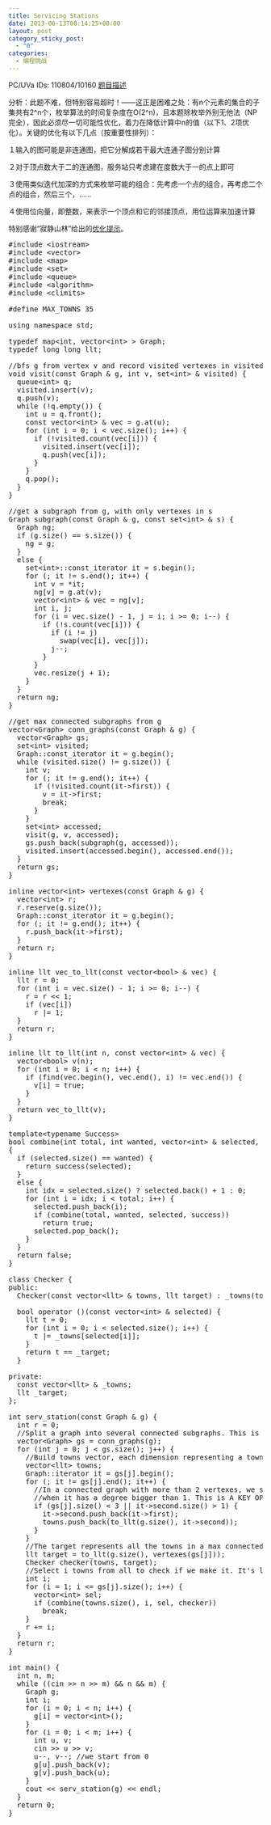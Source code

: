 ```yaml
---
title: Servicing Stations
date: 2013-06-13T00:14:25+00:00
layout: post
category_sticky_post:
  - "0"
categories:
  - 编程挑战
---
```

PC/UVa IDs: 110804/10160 <a href="http://uva.onlinejudge.org/index.php?option=com_onlinejudge&#038;Itemid=8&#038;page=show_problem&#038;problem=1101" target="_blank">题目描述</a>

分析：此题不难，但特别容易超时！——这正是困难之处：有n个元素的集合的子集共有2^n个，枚举算法的时间复杂度在O(2^n)，且本题除枚举外别无他法（NP完全），因此必须尽一切可能性优化，着力在降低计算中n的值（以下1、2项优化）。关键的优化有以下几点（按重要性排列）：
  
１输入的图可能是非连通图，把它分解成若干最大连通子图分别计算
  
２对于顶点数大于二的连通图，服务站只考虑建在度数大于一的点上即可
  
３使用类似迭代加深的方式来枚举可能的组合：先考虑一个点的组合，再考虑二个点的组合，然后三个，……<!--more-->


  
４使用位向量，即整数，来表示一个顶点和它的邻接顶点，用位运算来加速计算

特别感谢“寂静山林”给出的<a href="http://blog.csdn.net/metaphysis/article/details/6601365" target="_blank">优化提示</a>。

<pre class="brush: cpp; title: ; notranslate" title="">#include &lt;iostream&gt;
#include &lt;vector&gt;
#include &lt;map&gt;
#include &lt;set&gt;
#include &lt;queue&gt;
#include &lt;algorithm&gt;
#include &lt;climits&gt;

#define MAX_TOWNS 35

using namespace std;

typedef map&lt;int, vector&lt;int&gt; &gt; Graph;
typedef long long llt;

//bfs g from vertex v and record visited vertexes in visited
void visit(const Graph & g, int v, set&lt;int&gt; & visited) {
  queue&lt;int&gt; q;
  visited.insert(v);
  q.push(v);
  while (!q.empty()) {
    int u = q.front();
    const vector&lt;int&gt; & vec = g.at(u);
    for (int i = 0; i &lt; vec.size(); i++) {
      if (!visited.count(vec[i])) {
        visited.insert(vec[i]);
        q.push(vec[i]);
      }
    }
    q.pop();
  }
}

//get a subgraph from g, with only vertexes in s
Graph subgraph(const Graph & g, const set&lt;int&gt; & s) {
  Graph ng;
  if (g.size() == s.size()) {
    ng = g;
  }
  else {
    set&lt;int&gt;::const_iterator it = s.begin();
    for (; it != s.end(); it++) {
      int v = *it;
      ng[v] = g.at(v);
      vector&lt;int&gt; & vec = ng[v];
      int i, j;
      for (i = vec.size() - 1, j = i; i &gt;= 0; i--) {
        if (!s.count(vec[i])) {
          if (i != j)
            swap(vec[i], vec[j]);
          j--;
        }
      }
      vec.resize(j + 1);
    }
  }
  return ng;
}

//get max connected subgraphs from g
vector&lt;Graph&gt; conn_graphs(const Graph & g) {
  vector&lt;Graph&gt; gs;
  set&lt;int&gt; visited;
  Graph::const_iterator it = g.begin();
  while (visited.size() != g.size()) {
    int v;
    for (; it != g.end(); it++) {
      if (!visited.count(it-&gt;first)) {
        v = it-&gt;first;
        break;
      }
    }
    set&lt;int&gt; accessed;
    visit(g, v, accessed);
    gs.push_back(subgraph(g, accessed));
    visited.insert(accessed.begin(), accessed.end());
  }
  return gs;
}

inline vector&lt;int&gt; vertexes(const Graph & g) {
  vector&lt;int&gt; r;
  r.reserve(g.size());
  Graph::const_iterator it = g.begin();
  for (; it != g.end(); it++) {
    r.push_back(it-&gt;first);
  }
  return r;
}

inline llt vec_to_llt(const vector&lt;bool&gt; & vec) {
  llt r = 0;
  for (int i = vec.size() - 1; i &gt;= 0; i--) {
    r = r &lt;&lt; 1;
    if (vec[i])
      r |= 1;
  }
  return r;
}

inline llt to_llt(int n, const vector&lt;int&gt; & vec) {
  vector&lt;bool&gt; v(n);
  for (int i = 0; i &lt; n; i++) {
    if (find(vec.begin(), vec.end(), i) != vec.end()) {
      v[i] = true;
    }
  }
  return vec_to_llt(v);
}

template&lt;typename Success&gt;
bool combine(int total, int wanted, vector&lt;int&gt; & selected, Success & success)
{
  if (selected.size() == wanted) {
    return success(selected);
  }
  else {
    int idx = selected.size() ? selected.back() + 1 : 0;
    for (int i = idx; i &lt; total; i++) {
      selected.push_back(i);
      if (combine(total, wanted, selected, success))
        return true;
      selected.pop_back();
    }
  }
  return false;
}

class Checker {
public:
  Checker(const vector&lt;llt&gt; & towns, llt target) : _towns(towns), _target(target) {}

  bool operator ()(const vector&lt;int&gt; & selected) {
    llt t = 0;
    for (int i = 0; i &lt; selected.size(); i++) {
      t |= _towns[selected[i]];
    }
    return t == _target;
  }

private:
  const vector&lt;llt&gt; & _towns;
  llt _target;
};

int serv_station(const Graph & g) {
  int r = 0;
  //Split a graph into several connected subgraphs. This is A KEY OPTIMIZATION in speed.
  vector&lt;Graph&gt; gs = conn_graphs(g);
  for (int j = 0; j &lt; gs.size(); j++) {
    //Build towns vector, each dimension representing a town and its neighbours.
    vector&lt;llt&gt; towns;
    Graph::iterator it = gs[j].begin();
    for (; it != gs[j].end(); it++) {
      //In a connected graph with more than 2 vertexes, we select a vertex only
      //when it has a degree bigger than 1. This is A KEY OPTIMIZATION in speed.
      if (gs[j].size() &lt; 3 || it-&gt;second.size() &gt; 1) {
        it-&gt;second.push_back(it-&gt;first);
        towns.push_back(to_llt(g.size(), it-&gt;second));
      }
    }
    //The target represents all the towns in a max connected subgraph.
    llt target = to_llt(g.size(), vertexes(gs[j]));
    Checker checker(towns, target);
    //Select i towns from all to check if we make it. It's like an Iterative Deepening.
    int i;
    for (i = 1; i &lt;= gs[j].size(); i++) {
      vector&lt;int&gt; sel;
      if (combine(towns.size(), i, sel, checker))
        break;
    }
    r += i;
  }
  return r;
}

int main() {
  int n, m;
  while ((cin &gt;&gt; n &gt;&gt; m) && n && m) {
    Graph g;
    int i;
    for (i = 0; i &lt; n; i++) {
      g[i] = vector&lt;int&gt;();
    }
    for (i = 0; i &lt; m; i++) {
      int u, v;
      cin &gt;&gt; u &gt;&gt; v;
      u--, v--; //we start from 0
      g[u].push_back(v);
      g[v].push_back(u);
    }
    cout &lt;&lt; serv_station(g) &lt;&lt; endl;
  }
  return 0;
}
</pre>

<div class="addtoany_share_save_container addtoany_content_bottom">
  <div class="a2a_kit a2a_kit_size_32 addtoany_list a2a_target" id="wpa2a_32">
    <a class="a2a_button_facebook" href="http://www.addtoany.com/add_to/facebook?linkurl=http%3A%2F%2Fkuangtong.me%2F2013%2F06%2F13%2Fservicing-stations%2F&linkname=Servicing%20Stations" title="Facebook" rel="nofollow" target="_blank"></a><a class="a2a_button_twitter" href="http://www.addtoany.com/add_to/twitter?linkurl=http%3A%2F%2Fkuangtong.me%2F2013%2F06%2F13%2Fservicing-stations%2F&linkname=Servicing%20Stations" title="Twitter" rel="nofollow" target="_blank"></a><a class="a2a_button_google_plus" href="http://www.addtoany.com/add_to/google_plus?linkurl=http%3A%2F%2Fkuangtong.me%2F2013%2F06%2F13%2Fservicing-stations%2F&linkname=Servicing%20Stations" title="Google+" rel="nofollow" target="_blank"></a><a class="a2a_button_sina_weibo" href="http://www.addtoany.com/add_to/sina_weibo?linkurl=http%3A%2F%2Fkuangtong.me%2F2013%2F06%2F13%2Fservicing-stations%2F&linkname=Servicing%20Stations" title="Sina Weibo" rel="nofollow" target="_blank"></a><a class="a2a_dd addtoany_share_save" href="https://www.addtoany.com/share_save"></a>
  </div>
</div>